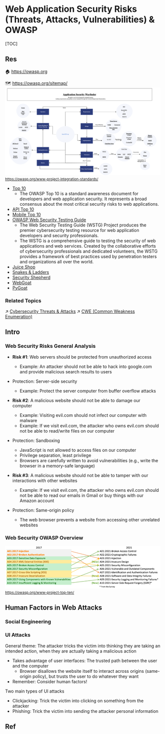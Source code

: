 # Web Application Security Risks (Threats, Attacks, Vulnerabilities) & OWASP

[TOC]



## Res
🏠 https://owasp.org

🗺️ https://owasp.org/sitemap/
![](../../../../../Assets/Pics/Screenshot%202024-07-13%20at%2011.46.27%20PM.png)
<small><a>https://owasp.org/www-project-integration-standards/</a></small>

- [Top 10](https://owasp.org/www-project-top-ten/)
	- The OWASP Top 10 is a standard awareness document for developers and web application security. It represents a broad consensus about the most critical security risks to web applications.
- [API Top 10](https://owasp.org/www-project-api-security/)
- [Mobile Top 10](https://owasp.org/www-project-mobile-top-10/)
- [OWASP Web Security Testing Guide](https://owasp.org/www-project-web-security-testing-guide/)
	- The Web Security Testing Guide (WSTG) Project produces the premier cybersecurity testing resource for web application developers and security professionals.
	- The WSTG is a comprehensive guide to testing the security of web applications and web services. Created by the collaborative efforts of cybersecurity professionals and dedicated volunteers, the WSTG provides a framework of best practices used by penetration testers and organizations all over the world.
- [Juice Shop](https://owasp.org/www-project-juice-shop/)
- [Snakes & Ladders](https://owasp.org/www-project-snakes-and-ladders/)
- [Security Shepherd](https://github.com/OWASP/SecurityShepherd)
- [WebGoat](https://owasp.org/www-project-webgoat/)
- [PyGoat](https://github.com/adeyosemanputra/pygoat)


### Related Topics
↗ [Cybersecurity Threats & Attacks](../../../⛈️%20Risk%20Management/🐗%20Cybersecurity%20Threats%20&%20Attacks/Cybersecurity%20Threats%20&%20Attacks.md)
↗ [CWE (Common Weakness Enumeration)](../../../⛈️%20Risk%20Management/🦟%20Vulnerabilities/CWE%20(Common%20Weakness%20Enumeration).md)



## Intro
### Web Security Risks General Analysis
- **Risk #1**: Web servers should be protected from unauthorized access
	- Example: An attacker should not be able to hack into google.com and provide malicious search results to users
- Protection: Server-side security
	- Example: Protect the server computer from buffer overflow attacks

- **Risk #2**: A malicious website should not be able to damage our computer
	- Example: Visiting evil.com should not infect our computer with malware
	- Example: If we visit evil.com, the attacker who owns evil.com should not be able to read/write files on our computer
- Protection: Sandboxing
	- JavaScript is not allowed to access files on our computer
	- Privilege separation, least privilege
	- Browsers are carefully written to avoid vulnerabilities (e.g., write the browser in a memory-safe language)

- **Risk #3**: A malicious website should not be able to tamper with our interactions with other websites
	- Example: If we visit evil.com, the attacker who owns evil.com should not be able to read our emails in Gmail or buy things with our Amazon account
- Protection: Same-origin policy
	- The web browser prevents a website from accessing other unrelated websites


### Web Security OWASP Overview
![](../../../../../Assets/Pics/Pasted%20image%2020231010134233.png)
<small>https://owasp.org/www-project-top-ten/</small>



## Human Factors in Web Attacks
### Social Engineering


### UI Attacks
General theme: The attacker tricks the victim into thinking they are taking an intended action, when they are actually taking a malicious action
- Takes advantage of user interfaces: The trusted path between the user and the computer
	- Browser disallows the website itself to interact across origins (same-origin policy), but trusts the user to do whatever they want
- Remember: Consider human factors!

Two main types of UI attacks
- Clickjacking: Trick the victim into clicking on something from the attacker
- Phishing: Trick the victim into sending the attacker personal information



## Ref
